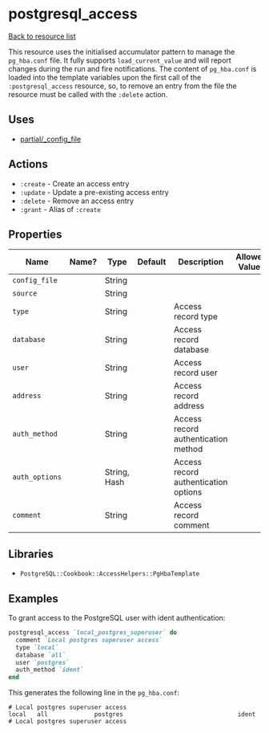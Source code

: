 # postgresql_access

[Back to resource list](../README.md#resources)

This resource uses the initialised accumulator pattern to manage the `pg_hba.conf` file. It fully supports `load_current_value` and will report changes during the run and fire notifications.
The content of `pg_hba.conf` is loaded into the template variables upon the first call of the `:postgresql_access` resource, so, to remove an entry from the file the resource must be called with the `:delete` action.

## Uses

- [partial/_config_file](partial/_config_file.md)

## Actions

- `:create` - Create an access entry
- `:update` - Update a pre-existing access entry
- `:delete` - Remove an access entry
- `:grant` - Alias of `:create`

## Properties

| Name           | Name? | Type         | Default | Description                          | Allowed Values |
| -------------- | ----- | ------------ | ------- | ------------------------------------ | -------------- |
| `config_file`  |       | String       |         |                                      |                |
| `source`       |       | String       |         |                                      |                |
| `type`         |       | String       |         | Access record type                   |                |
| `database`     |       | String       |         | Access record database               |                |
| `user`         |       | String       |         | Access record user                   |                |
| `address`      |       | String       |         | Access record address                |                |
| `auth_method`  |       | String       |         | Access record authentication method  |                |
| `auth_options` |       | String, Hash |         | Access record authentication options |                |
| `comment`      |       | String       |         | Access record comment                |                |

## Libraries

- `PostgreSQL::Cookbook::AccessHelpers::PgHbaTemplate`

## Examples

To grant access to the PostgreSQL user with ident authentication:

```ruby
postgresql_access `local_postgres_superuser` do
  comment `Local postgres superuser access`
  type `local`
  database `all`
  user `postgres`
  auth_method `ident`
end
```

This generates the following line in the `pg_hba.conf`:

```config
# Local postgres superuser access
local   all             postgres                                ident           # Local postgres superuser access
```
